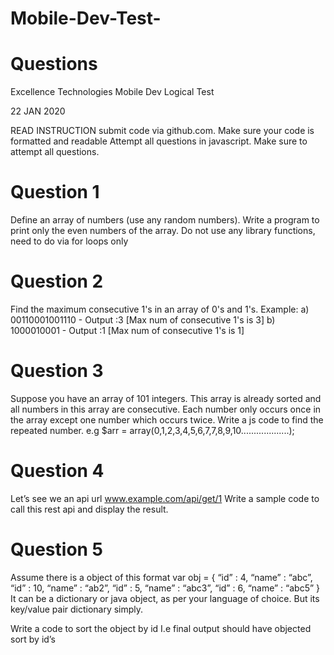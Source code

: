 # Mobile-Dev-Test-
# Questions
Excellence Technologies
Mobile Dev Logical Test

22 JAN 2020 

READ INSTRUCTION 
submit code via github.com.
Make sure your code is formatted and readable 
Attempt all questions in javascript. Make sure to attempt all questions.
# Question 1
Define an array of numbers (use any random numbers). Write a program to print only the even numbers of the array. Do not use any library functions, need to do via for loops only
# Question 2
Find the maximum consecutive 1's in an array of 0's and 1's.
Example:
a) 00110001001110 - Output :3 [Max num of consecutive 1's is 3]
b) 1000010001 - Output :1 [Max num of consecutive 1's is 1]
# Question 3
Suppose you have an array of 101 integers. This array is already sorted and all numbers in this array are consecutive. Each number only occurs once in the array except one number which occurs twice. Write a js code to find the repeated number.
e.g $arr = array(0,1,2,3,4,5,6,7,7,8,9,10...................);

# Question 4
Let’s see we an api url www.example.com/api/get/1 
Write a sample code to call this rest api and display the result.
# Question 5
Assume there is a object of this format 
var obj = {
 “id” : 4, “name” : “abc”,
 “id” : 10, “name” : “ab2”,
 “id” : 5, “name” : “abc3”,
 “id” : 6, “name” : “abc5”
}
It can be a dictionary or java object, as per your language of choice. But its key/value pair dictionary simply.

Write a code to sort the object by id 
I.e final output should have objected sort by id’s




